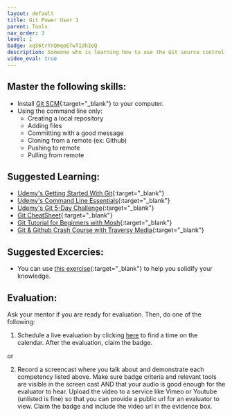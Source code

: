 ```yaml
---
layout: default
title: Git Power User 1
parent: Tools
nav_order: 3
level: 1
badge: xqS6trYnQmqoETwTIdhIeQ
description: Someone who is learning how to use the Git source control system.
video_eval: true
---
```

## Master the following skills:

- Install [Git SCM](https://git-scm.com/downloads){:target="\_blank"} to your computer.
- Using the command line only:
  - Creating a local repository
  - Adding files
  - Committing with a good message
  - Cloning from a remote (ex: Github)
  - Pushing to remote
  - Pulling from remote
  
## Suggested Learning:

- [Udemy's Getting Started With Git](https://www.udemy.com/course/git-started-with-github/?LSNPUBID=JVFxdTr9V80&ranEAID=JVFxdTr9V80&ranMID=39197&ranSiteID=JVFxdTr9V80-LcWa2fBnTmPI5KyCoiS5ug){:target="\_blank"}
- [Udemy's Command Line Essentials](https://www.udemy.com/course/git-bash/?LSNPUBID=JVFxdTr9V80&ranEAID=JVFxdTr9V80&ranMID=39197&ranSiteID=JVFxdTr9V80-uvcZ4.yYfUqcznE3sExmVg){:target="\_blank"}
- [Udemy's Git 5-Day Challenge](https://www.udemy.com/course/the-ultimate-git-5-day-challenge/?LSNPUBID=JVFxdTr9V80&ranEAID=JVFxdTr9V80&ranMID=39197&ranSiteID=JVFxdTr9V80-C4A7acx79m1Ej_KjcGpvag){:target="\_blank"}
- [Git CheatSheet](https://dev.to/vishnuchilamakuru/git-cheatsheet-1oaj){:target="\_blank"}
- [Git Tutorial for Beginners with Mosh](https://youtu.be/8JJ101D3knE){:target="\_blank"}
- [Git & Github Crash Course with Traversy Media](https://youtu.be/SWYqp7iY_Tc){:target="\_blank"}

## Suggested Excercies:

- You can use [this exercise](https://docs.google.com/document/d/e/2PACX-1vTpNTIFCd1VkJzLToPQXOiauSRCtqM-QT8EO5lOgdfFh2Y6kzgD4jwOsxRZpysBpe_1ZFTDpYe1Hi1D/pub){:target="\_blank"} to help you solidify your knowledge.

## Evaluation:

Ask your mentor if you are ready for evaluation. Then, do one of the following:

1. Schedule a live evaluation by clicking [here](https://webdev.codex.academy/mastery-eval-{{page.level}}?badge={{page.badge}}) to find a time on the calendar. After the evaluation, claim the badge.

or

2. Record a screencast where you talk about and demonstrate each competency listed above. Make sure badge criteria and relevant tools are visible in the screen cast AND that your audio is good enough for the evaluator to hear. Upload the video to a service like Vimeo or Youtube (unlisted is fine) so that you can provide a public url for an evaluator to view. Claim the badge and include the video url in the evidence box.
